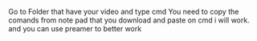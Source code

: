 Go to Folder that have your video and type cmd
You need to copy the comands from note pad that you download and paste on  cmd i will work.
and you can use preamer to better work
